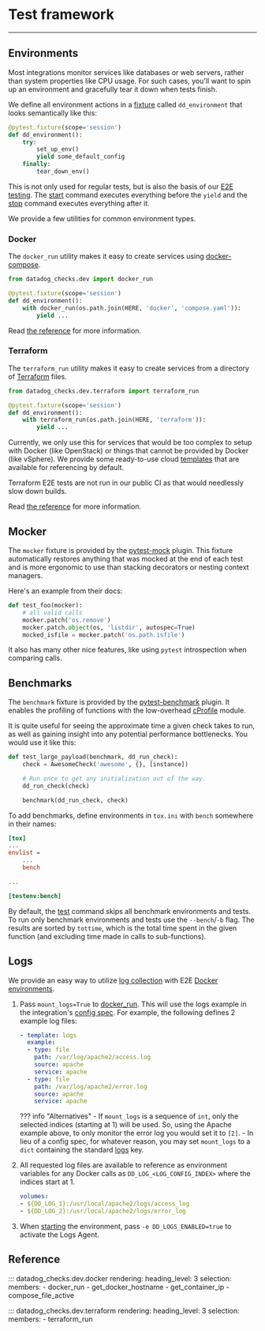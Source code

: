 # Test framework

-----

## Environments

Most integrations monitor services like databases or web servers, rather than system properties like CPU usage.
For such cases, you'll want to spin up an environment and gracefully tear it down when tests finish.

We define all environment actions in a [fixture](plugins.md#environment-manager) called `dd_environment` that
looks semantically like this:

```python
@pytest.fixture(scope='session')
def dd_environment():
    try:
        set_up_env()
        yield some_default_config
    finally:
        tear_down_env()
```

This is not only used for regular tests, but is also the basis of our [E2E testing](../e2e.md). The
[start](cli.md#start) command executes everything before the `yield` and the [stop](cli.md#stop)
command executes everything after it.

We provide a few utilities for common environment types.

### Docker

The `docker_run` utility makes it easy to create services using [docker-compose](https://docs.docker.com/compose/).

```python
from datadog_checks.dev import docker_run

@pytest.fixture(scope='session')
def dd_environment():
    with docker_run(os.path.join(HERE, 'docker', 'compose.yaml')):
        yield ...
```

Read [the reference](#datadog_checks.dev.docker.docker_run) for more information.

### Terraform

The `terraform_run` utility makes it easy to create services from a directory of [Terraform](https://www.terraform.io) files.

```python
from datadog_checks.dev.terraform import terraform_run

@pytest.fixture(scope='session')
def dd_environment():
    with terraform_run(os.path.join(HERE, 'terraform')):
        yield ...
```

Currently, we only use this for services that would be too complex to setup with Docker (like OpenStack) or
things that cannot be provided by Docker (like vSphere). We provide some ready-to-use cloud
[templates](https://github.com/DataDog/integrations-core/tree/master/datadog_checks_dev/datadog_checks/dev/tooling/templates/terraform)
that are available for referencing by default.

Terraform E2E tests are not run in our public CI as that would needlessly slow down builds.

Read [the reference](#datadog_checks.dev.terraform.terraform_run) for more information.

## Mocker

The `mocker` fixture is provided by the [pytest-mock](https://github.com/pytest-dev/pytest-mock) plugin. This fixture
automatically restores anything that was mocked at the end of each test and is more ergonomic to use than stacking
decorators or nesting context managers.

Here's an example from their docs:

```python
def test_foo(mocker):
    # all valid calls
    mocker.patch('os.remove')
    mocker.patch.object(os, 'listdir', autospec=True)
    mocked_isfile = mocker.patch('os.path.isfile')
```

It also has many other nice features, like using `pytest` introspection when comparing calls.

## Benchmarks

The `benchmark` fixture is provided by the [pytest-benchmark](https://github.com/ionelmc/pytest-benchmark) plugin. It enables
the profiling of functions with the low-overhead [cProfile](https://docs.python.org/3/library/profile.html#module-cProfile)
module.

It is quite useful for seeing the approximate time a given check takes to run, as well as gaining insight into any potential
performance bottlenecks. You would use it like this:

```python
def test_large_payload(benchmark, dd_run_check):
    check = AwesomeCheck('awesome', {}, [instance])

    # Run once to get any initialization out of the way.
    dd_run_check(check)

    benchmark(dd_run_check, check)
```

To add benchmarks, define environments in `tox.ini` with `bench` somewhere in their names:

```ini
[tox]
...
envlist =
    ...
    bench

...

[testenv:bench]
```

By default, the [test](cli.md#test_1) command skips all benchmark environments and tests. To run only benchmark
environments and tests use the `--bench`/`-b` flag. The results are sorted by `tottime`, which is the total
time spent in the given function (and excluding time made in calls to sub-functions).

## Logs

We provide an easy way to utilize [log collection](https://docs.datadoghq.com/logs/log_collection/) with E2E
[Docker environments](#docker).

1. Pass `mount_logs=True` to [docker_run](#datadog_checks.dev.docker.docker_run). This will use the logs example in
   the integration's [config spec](../meta/config_specs.md). For example, the following defines 2 example log files:

    ```yaml
    - template: logs
      example:
      - type: file
        path: /var/log/apache2/access.log
        source: apache
        service: apache
      - type: file
        path: /var/log/apache2/error.log
        source: apache
        service: apache
    ```

    ??? info "Alternatives"
        - If `mount_logs` is a sequence of `int`, only the selected indices (starting at 1) will be used. So,
          using the Apache example above, to only monitor the error log you would set it to `[2]`.
        - In lieu of a config spec, for whatever reason, you may set `mount_logs` to a `dict` containing the
          standard [logs](https://docs.datadoghq.com/agent/logs/?tab=tailfiles) key.

1. All requested log files are available to reference as environment variables for any Docker calls as
   `DD_LOG_<LOG_CONFIG_INDEX>` where the indices start at 1.

     ```yaml
     volumes:
     - ${DD_LOG_1}:/usr/local/apache2/logs/access_log
     - ${DD_LOG_2}:/usr/local/apache2/logs/error_log
     ```

1. When [starting](cli.md#start) the environment, pass `-e DD_LOGS_ENABLED=true` to activate the Logs Agent.

## Reference

::: datadog_checks.dev.docker
    rendering:
      heading_level: 3
    selection:
      members:
        - docker_run
        - get_docker_hostname
        - get_container_ip
        - compose_file_active

::: datadog_checks.dev.terraform
    rendering:
      heading_level: 3
    selection:
      members:
        - terraform_run
